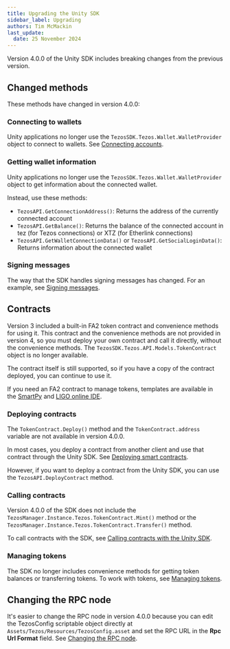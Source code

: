 ```yaml
---
title: Upgrading the Unity SDK
sidebar_label: Upgrading
authors: Tim McMackin
last_update:
  date: 25 November 2024
---
```


Version 4.0.0 of the Unity SDK includes breaking changes from the previous version.

## Changed methods

These methods have changed in version 4.0.0:

### Connecting to wallets

Unity applications no longer use the `TezosSDK.Tezos.Wallet.WalletProvider` object to connect to wallets.
See [Connecting accounts](/unity/connecting-accounts).

### Getting wallet information

Unity applications no longer use the `TezosSDK.Tezos.Wallet.WalletProvider` object to get information about the connected wallet.

Instead, use these methods:

- `TezosAPI.GetConnectionAddress()`: Returns the address of the currently connected account
-  `TezosAPI.GetBalance()`: Returns the balance of the connected account in tez (for Tezos connections) or XTZ (for Etherlink connections)
- `TezosAPI.GetWalletConnectionData()` or `TezosAPI.GetSocialLoginData()`: Returns information about the connected wallet

### Signing messages

The way that the SDK handles signing messages has changed.
For an example, see [Signing messages](/unity/quickstart#signing-messages).

## Contracts

Version 3 included a built-in FA2 token contract and convenience methods for using it.
This contract and the convenience methods are not provided in version 4, so you must deploy your own contract and call it directly, without the convenience methods.
The `TezosSDK.Tezos.API.Models.TokenContract` object is no longer available.

The contract itself is still supported, so if you have a copy of the contract deployed, you can continue to use it.

If you need an FA2 contract to manage tokens, templates are available in the [SmartPy](https://smartpy.io/ide) and [LIGO online IDE](https://ide.ligolang.org/).

### Deploying contracts

The `TokenContract.Deploy()` method and the `TokenContract.address` variable are not available in version 4.0.0.

In most cases, you deploy a contract from another client and use that contract through the Unity SDK.
See [Deploying smart contracts](/smart-contracts/deploying).

However, if you want to deploy a contract from the Unity SDK, you can use the `TezosAPI.DeployContract` method.

### Calling contracts

Version 4.0.0 of the SDK does not include the `TezosManager.Instance.Tezos.TokenContract.Mint()` method or the `TezosManager.Instance.Tezos.TokenContract.Transfer()` method.

To call contracts with the SDK, see [Calling contracts with the Unity SDK](/unity/calling-contracts).

### Managing tokens

The SDK no longer includes convenience methods for getting token balances or transferring tokens.
To work with tokens, see [Managing tokens](/unity/managing-tokens).

## Changing the RPC node

It's easier to change the RPC node in version 4.0.0 because you can edit the TezosConfig scriptable object directly at `Assets/Tezos/Resources/TezosConfig.asset` and set the RPC URL in the **Rpc Url Format** field.
See [Changing the RPC node](/unity/quickstart#changing-the-rpc-node).

